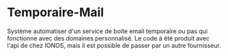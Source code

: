 # Temporaire-Mail
Système automatiser d'un service de boite email temporaire ou pas qui fonctionne avec des domaines personnalisé. Le code à été produit avec l'api de chez IONOS, mais il est possible de passer par un autre fournisseur.
